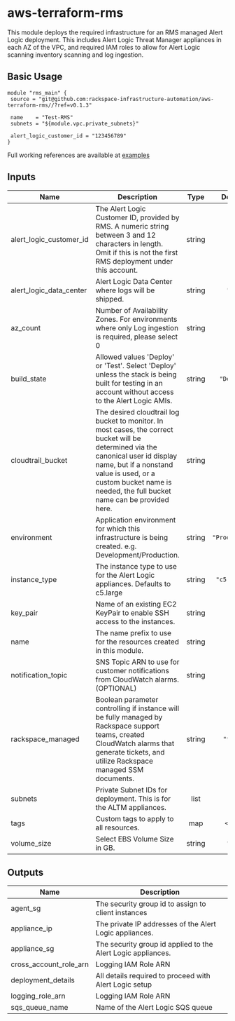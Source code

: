 # aws-terraform-rms

This module deploys the required infrastructure for an RMS managed Alert Logic deployment.  This includes Alert Logic Threat Manager appliances in each AZ of the VPC, and required IAM roles to allow for Alert Logic scanning inventory scanning and log ingestion.

## Basic Usage

```
module "rms_main" {
 source = "git@github.com:rackspace-infrastructure-automation/aws-terraform-rms//?ref=v0.1.3"

 name    = "Test-RMS"
 subnets = "${module.vpc.private_subnets}"

 alert_logic_customer_id = "123456789"
}
```

Full working references are available at [examples](examples)

## Inputs

| Name | Description | Type | Default | Required |
|------|-------------|:----:|:-----:|:-----:|
| alert\_logic\_customer\_id | The Alert Logic Customer ID, provided by RMS. A numeric string between 3 and 12 characters in length. Omit if this is not the first RMS deployment under this account. | string | `""` | no |
| alert\_logic\_data\_center | Alert Logic Data Center where logs will be shipped. | string | `"US"` | no |
| az\_count | Number of Availability Zones. For environments where only Log ingestion is required, please select 0 | string | `"2"` | no |
| build\_state | Allowed values 'Deploy' or 'Test'.  Select 'Deploy' unless the stack is being built for testing in an account without access to the Alert Logic AMIs. | string | `"Deploy"` | no |
| cloudtrail\_bucket | The desired cloudtrail log bucket to monitor.  In most cases, the correct bucket will be determined via the canonical user id display name, but if a nonstand value is used, or a custom bucket name is needed, the full bucket name can be provided here. | string | `""` | no |
| environment | Application environment for which this infrastructure is being created. e.g. Development/Production. | string | `"Production"` | no |
| instance\_type | The instance type to use for the Alert Logic appliances.  Defaults to c5.large | string | `"c5.large"` | no |
| key\_pair | Name of an existing EC2 KeyPair to enable SSH access to the instances. | string | `""` | no |
| name | The name prefix to use for the resources created in this module. | string | n/a | yes |
| notification\_topic | SNS Topic ARN to use for customer notifications from CloudWatch alarms. (OPTIONAL) | string | `""` | no |
| rackspace\_managed | Boolean parameter controlling if instance will be fully managed by Rackspace support teams, created CloudWatch alarms that generate tickets, and utilize Rackspace managed SSM documents. | string | `"true"` | no |
| subnets | Private Subnet IDs for deployment. This is for the ALTM appliances. | list | n/a | yes |
| tags | Custom tags to apply to all resources. | map | `<map>` | no |
| volume\_size | Select EBS Volume Size in GB. | string | `"50"` | no |

## Outputs

| Name | Description |
|------|-------------|
| agent\_sg | The security group id to assign to client instances |
| appliance\_ip | The private IP addresses of the Alert Logic appliances. |
| appliance\_sg | The security group id applied to the Alert Logic appliances. |
| cross\_account\_role\_arn | Logging IAM Role ARN |
| deployment\_details | All details required to proceed with Alert Logic setup |
| logging\_role\_arn | Logging IAM Role ARN |
| sqs\_queue\_name | Name of the Alert Logic SQS queue |

